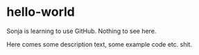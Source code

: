 # hello-world
Sonja is learning to use GitHub. Nothing to see here.

Here comes some description text, some example code etc. shit.
